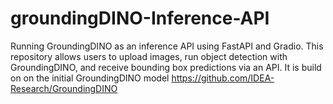 # groundingDINO-Inference-API
Running GroundingDINO as an inference API using FastAPI and Gradio. This repository allows users to upload images, run object detection with GroundingDINO, and receive bounding box predictions via an API. It is build on on the initial GroundingDINO model https://github.com/IDEA-Research/GroundingDINO
